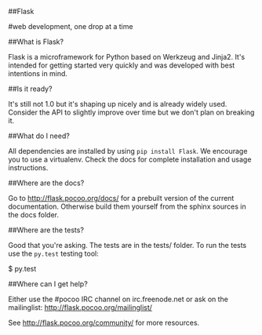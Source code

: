 
##Flask 

#web development, one drop at a time


##What is Flask?

Flask is a microframework for Python based on Werkzeug
and Jinja2.  It's intended for getting started very quickly
and was developed with best intentions in mind.

##Is it ready?

It's still not 1.0 but it's shaping up nicely and is
already widely used.  Consider the API to slightly
improve over time but we don't plan on breaking it.

##What do I need?

All dependencies are installed by using `pip install Flask`.
We encourage you to use a virtualenv. Check the docs for
complete installation and usage instructions.

##Where are the docs?

Go to http://flask.pocoo.org/docs/ for a prebuilt version
of the current documentation.  Otherwise build them yourself
from the sphinx sources in the docs folder.

##Where are the tests?

Good that you're asking.  The tests are in the
tests/ folder.  To run the tests use the
`py.test` testing tool:

$ py.test

##Where can I get help?

Either use the #pocoo IRC channel on irc.freenode.net or
ask on the mailinglist: http://flask.pocoo.org/mailinglist/

See http://flask.pocoo.org/community/ for more resources.


